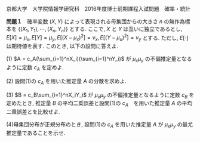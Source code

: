 京都大学　大学院情報学研究科　2016年度博士前期課程入試問題　確率・統計

**問題１**　確率変数 $(X,Y)$ によって表現される母集団からの大きさ $n$ の無作為標本を $\{(X_1,Y_1),\cdots,(X_n,Y_n)\}$ とする. ここで, $X$ と $Y$ は互いに独立であるとし, $E[X] = μ_x, E[Y]= μ_y, E[(X - μ_x)^2] = v_x, E[(Y - μ_u)^2] = v_y$ とする. ただし, $E[\cdot]$ は期待値を表す. このとき, 以下の設問に答えよ. 

(1) $A = c_A(\sum_{i=1}^nX_i)(\sum_{i=1}^nY_i)$ が $μ_xμ_y$ の不偏推定量となるように定数 $c_A$ を定めよ. 

(2) 設問(1)の $c_A$ を用いた推定量 $A$ の分散を求めよ.

(3) $B = c_B\sum_{i=1}^nX_iY_i$ が $μ_xμ_y$ の不偏推定量となるように定数 $c_B$ を定めたとき, 推定量 $B$ の平均二乗誤差と設問(1)の $c_A$　を用いた推定量 $A$ の平均二乗誤差とを比較せよ.

(4)母集団分布が正規分布のとき, 設問(1)の $c_A$ を用いた推定量 $A$ が $μ_xμ_y$ の最尤推定量であることを示せ. 